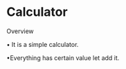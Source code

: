 #  Calculator
Overview


   • It is a simple calculator.
   
   
   •Everything has certain value let add it. 
